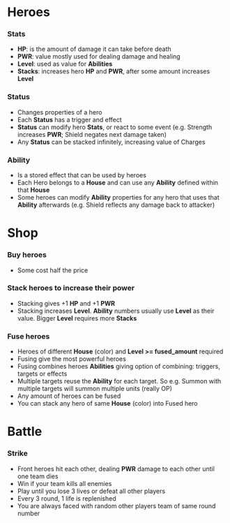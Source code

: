 # Heroes
### Stats
- **HP**: is the amount of damage it can take before death
- **PWR**: value mostly used for dealing damage and healing
- **Level**: used as value for **Abilities**
- **Stacks**: increases hero **HP** and **PWR**, after some amount increases **Level**
### Status
- Changes properties of a hero
- Each **Status** has a trigger and effect
- **Status** can modify hero **Stats**, or react to some event (e.g. Strength increases **PWR**; Shield negates next damage taken)
- Any **Status** can be stacked infinitely, increasing value of Charges
### Ability
- Is a stored effect that can be used by heroes
- Each Hero belongs to a **House** and can use any **Ability** defined within that **House**
- Some heroes can modify **Ability** properties for any hero that uses that **Ability** afterwards (e.g. Shield reflects any damage back to attacker)

# Shop
### Buy heroes
- Some cost half the price
### Stack heroes to increase their power
- Stacking gives +1 **HP** and +1 **PWR**
- Stacking increases **Level**. **Ability** numbers usually use **Level** as their value. Bigger **Level** requires more **Stacks**
### Fuse heroes
- Heroes of different **House** (color) and **Level >= fused_amount** required
- Fusing give the most powerful heroes
- Fusing combines heroes **Abilities** giving option of combining: triggers, targets or effects
- Multiple targets reuse the **Ability** for each target. So e.g. Summon with multiple targets will summon multiple units (really OP)
- Any amount of heroes can be fused
- You can stack any hero of same **House** (color) into Fused hero

# Battle
### Strike
- Front heroes hit each other, dealing **PWR** damage to each other until one team dies
- Win if your team kills all enemies
- Play until you lose 3 lives or defeat all other players
- Every 3 round, 1 life is replenished
- You are always faced with random other players team of same round number